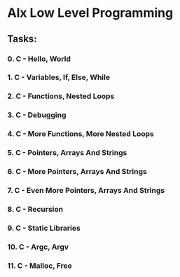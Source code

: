# Alx Low Level Programming


## Tasks:

### 0. C - Hello, World

### 1. C - Variables, If, Else, While

### 2. C - Functions, Nested Loops

### 3. C - Debugging

### 4. C - More Functions, More Nested Loops

### 5. C - Pointers, Arrays And Strings

### 6. C - More Pointers, Arrays And Strings

### 7. C - Even More Pointers, Arrays And Strings

### 8. C - Recursion

### 9. C - Static Libraries

### 10. C - Argc, Argv

### 11. C - Malloc, Free
